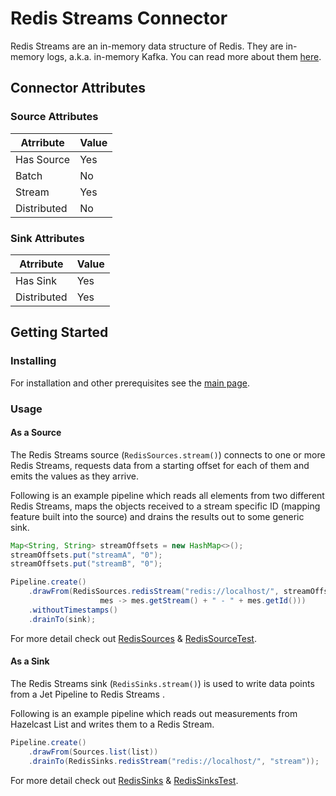 # Redis Streams Connector

Redis Streams are an in-memory data structure of Redis. They are in-memory logs, a.k.a. in-memory Kafka. You can read 
more about them [here](https://redis.io/topics/streams-intro).

## Connector Attributes

### Source Attributes
|  Atrribute  | Value |
|-------------|-------|
| Has Source  |  Yes  |
| Batch       |  No   |
| Stream      |  Yes  |
| Distributed |  No   |

### Sink Attributes
|  Atrribute  | Value |
|-------------|-------|
| Has Sink    |  Yes  |
| Distributed |  Yes  |

## Getting Started

### Installing

For installation and other prerequisites see the [main page](README.md#prerequisites-for-all-connectors).

### Usage

#### As a Source

The Redis Streams source (`RedisSources.stream()`) connects to one or more Redis Streams, requests data from a 
starting offset for each of them and emits the values as they arrive.

Following is an example pipeline which reads all elements from two different Redis Streams, maps the objects received
to a stream specific ID (mapping feature built into the source) and drains the results out to some generic sink.

```java
Map<String, String> streamOffsets = new HashMap<>();
streamOffsets.put("streamA", "0");
streamOffsets.put("streamB", "0");

Pipeline.create()
    .drawFrom(RedisSources.redisStream("redis://localhost/", streamOffsets,
                    mes -> mes.getStream() + " - " + mes.getId()))
    .withoutTimestamps()
    .drainTo(sink);
```

For more detail check out [RedisSources](src/main/java/com/hazelcast/jet/contrib/redis/RedisSources.java) & 
[RedisSourceTest](src/test/java/com/hazelcast/jet/contrib/redis/RedisSourceTest.java).

#### As a Sink

The Redis Streams sink (`RedisSinks.stream()`) is used to write data points from a Jet Pipeline to Redis Streams . 

Following is an example pipeline which reads out measurements from Hazelcast List and writes them to a Redis Stream.

```java
Pipeline.create()
    .drawFrom(Sources.list(list))
    .drainTo(RedisSinks.redisStream("redis://localhost/", "stream"));
```

For more detail check out [RedisSinks](src/main/java/com/hazelcast/jet/contrib/redis/RedisSinks.java) & 
[RedisSinksTest](src/test/java/com/hazelcast/jet/contrib/redis/RedisSinksTest.java).
